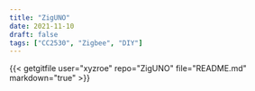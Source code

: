 ```yaml
---
title: "ZigUNO"
date: 2021-11-10
draft: false
tags: ["CC2530", "Zigbee", "DIY"]
---
```


{{< getgitfile user="xyzroe" repo="ZigUNO" file="README.md" markdown="true" >}}
